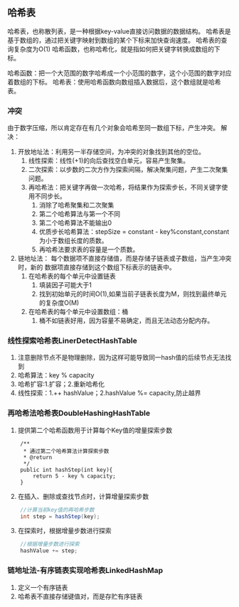## 哈希表
哈希表，也称散列表，是一种根据key-value直接访问数据的数据结构。
哈希表是基于数组的，通过把关键字映射到数组的某个下标来加快查询速度。
哈希表的查询复杂度为O(1)
哈希函数，也称哈希化，就是指如何把关键字转换成数组的下标。

哈希函数：把一个大范围的数字哈希成一个小范围的数字，这个小范围的数字对应着数组的下标。
哈希表：使用哈希函数向数组插入数据后，这个数组就是哈希表。

### 冲突
由于数字压缩，所以肯定存在有几个对象会哈希至同一数组下标，产生冲突。
解决：

1. 开放地址法：利用另一半存储空间，为冲突的对象找到其他的空位。
    1. 线性探索：线性(+1)的向后查找空白单元，容易产生聚集。
    2. 二次探索：以步数的二次方作为探索间隔，解决聚集问题，产生二次聚集问题。
    3. 再哈希法：把关键字再做一次哈希，将结果作为探索步长，不同关键字使用不同步长。
        1. 消除了哈希聚集和二次聚集
        2. 第二个哈希算法与第一个不同
        3. 第二个哈希算法不能输出0
        4. 优质步长哈希算法：stepSize = constant - key%constant,constant为小于数组长度的质数。
        5. 再哈希法要求表的容量是一个质数。
2. 链地址法： 每个数据项不直接存储值，而是存储子链表或子数组，当产生冲突时，新的
   数据项直接存储到这个数组下标表示的链表中。
    1. 在哈希表的每个单元中设置链表
        1. 填装因子可能大于1
        2. 找到初始单元的时间O(1),如果当前子链表长度为M，则找到最终单元的复杂度O(M)
    2. 在哈希表的每个单元中设置数组：桶
        1. 桶不如链表好用，因为容量不易确定，而且无法动态分配内存。

### 线性探索哈希表LinerDetectHashTable
1. 注意删除节点不是物理删除，因为这样可能导致同一hash值的后续节点无法找到
2. 哈希算法：key % capacity
3. 哈希扩容:1.扩容；2.重新哈希化
4. 线性探索：1.++ hashValue；2.hashValue %= capacity,防止越界

### 再哈希法哈希表DoubleHashingHashTable
1. 提供第二个哈希函数用于计算每个Key值的增量探索步数
```
    /**
     * 通过第二个哈希算法计算探索步数
     * @return
     */
    public int hashStep(int key){
        return 5 - key % capacity;
    }
```
2. 在插入、删除或查找节点时，计算增量探索步数
```java
    //计算当前key值的再哈希步数
    int step = hashStep(key);
```
3. 在探索时，根据增量步数进行探索
```java
    //根据增量步数进行探索
    hashValue += step;
```

### 链地址法-有序链表实现哈希表LinkedHashMap
1. 定义一个有序链表
2. 哈希表不直接存储键值对，而是存贮有序链表
